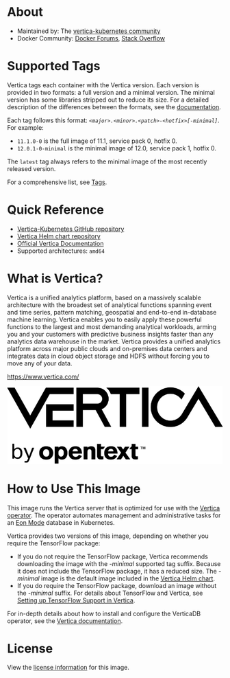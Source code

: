 # About

* Maintained by: The [vertica-kubernetes community](https://github.com/vertica/vertica-kubernetes)
* Docker Community: [Docker Forums](https://forums.docker.com/), [Stack Overflow](https://stackoverflow.com/questions/tagged/docker)

# Supported Tags

Vertica tags each container with the Vertica version. Each version is provided in two formats: a full version and a minimal version. The minimal version has some libraries stripped out to reduce its size. For a detailed description of the differences between the formats, see the [documentation](https://www.vertica.com/docs/latest/HTML/Content/Authoring/Containers/Images.htm).

Each tag follows this format: _`<major>.<minor>.<patch>-<hotfix>[-minimal]`_. For example:
- `11.1.0-0` is the full image of 11.1, service pack 0, hotfix 0.
- `12.0.1-0-minimal` is the minimal image of 12.0, service pack 1, hotfix 0.

The `latest` tag always refers to the minimal image of the most recently released version.

For a comprehensive list, see [Tags](https://hub.docker.com/r/opentext/vertica-k8s/tags).

# Quick Reference

* [Vertica-Kubernetes GitHub repository](https://github.com/vertica/vertica-kubernetes)
* [Vertica Helm chart repository](https://github.com/vertica/charts)
* [Official Vertica Documentation](https://www.vertica.com/docs/latest/HTML/Content/Home.htm)
* Supported architectures: `amd64`

# What is Vertica?

Vertica is a unified analytics platform, based on a massively scalable architecture with the broadest set of analytical functions spanning event and time series, pattern matching, geospatial and end-to-end in-database machine learning. Vertica enables you to easily apply these powerful functions to the largest and most demanding analytical workloads, arming you and your customers with predictive business insights faster than any analytics data warehouse in the market. Vertica provides a unified analytics platform across major public clouds and on-premises data centers and integrates data in cloud object storage and HDFS without forcing you to move any of your data.

https://www.vertica.com/

![](https://raw.githubusercontent.com/vertica/vertica-kubernetes/main/vertica-logo.png)

# How to Use This Image

This image runs the Vertica server that is optimized for use with the [Vertica operator](https://hub.docker.com/r/opentext/verticadb-operator). The operator automates management and administrative tasks for an [Eon Mode](https://www.vertica.com/docs/latest/HTML/Content/Authoring/Eon/Architecture.htm) database in Kubernetes. 

Vertica provides two versions of this image, depending on whether you require the TensorFlow package:
- If you do not require the TensorFlow package, Vertica recommends downloading the image with the *-minimal* supported tag suffix. Because it does not include the TensorFlow package, it has a reduced size. The *-minimal* image is the default image included in the [Vertica Helm chart](https://github.com/vertica/charts).
- If you do require the TensorFlow package, download an image without the *-minimal* suffix. For details about TensorFlow and Vertica, see [Setting up TensorFlow Support in Vertica](https://www.vertica.com/docs/latest/HTML/Content/Authoring/AnalyzingData/MachineLearning/UsingExternalModels/UsingTensorFlow/TensorFlowExample.htm).

For in-depth details about how to install and configure the VerticaDB operator, see the [Vertica documentation](https://www.vertica.com/docs/latest/HTML/Content/Authoring/Containers/Kubernetes/Operator/Operator.htm).

# License

View the [license information](https://www.microfocus.com/en-us/legal/software-licensing) for this image.